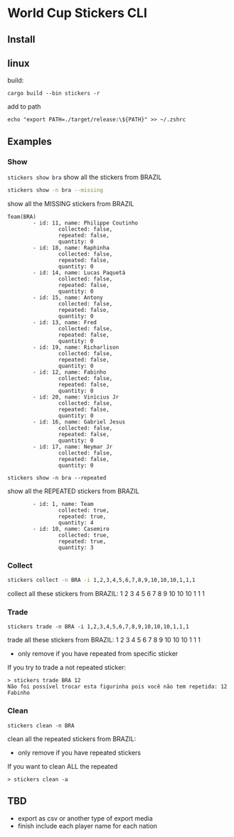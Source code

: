 # World Cup Stickers CLI

## Install 

## linux

build: 

```cargo build --bin stickers -r```

add to path

```
echo "export PATH=./target/release:\${PATH}" >> ~/.zshrc
```


## Examples

### Show
```stickers show bra``` 
show all the stickers from BRAZIL

```bash
stickers show -n bra --missing
```
show all the MISSING stickers from BRAZIL
```
Team(BRA)
        - id: 11, name: Philippe Coutinho 
                collected: false, 
                repeated: false, 
                quantity: 0
        - id: 18, name: Raphinha 
                collected: false, 
                repeated: false, 
                quantity: 0
        - id: 14, name: Lucas Paquetá 
                collected: false, 
                repeated: false, 
                quantity: 0
        - id: 15, name: Antony 
                collected: false, 
                repeated: false, 
                quantity: 0
        - id: 13, name: Fred 
                collected: false, 
                repeated: false, 
                quantity: 0
        - id: 19, name: Richarlison 
                collected: false, 
                repeated: false, 
                quantity: 0
        - id: 12, name: Fabinho 
                collected: false, 
                repeated: false, 
                quantity: 0
        - id: 20, name: Vinícius Jr 
                collected: false, 
                repeated: false, 
                quantity: 0
        - id: 16, name: Gabriel Jesus 
                collected: false, 
                repeated: false, 
                quantity: 0
        - id: 17, name: Neymar Jr 
                collected: false, 
                repeated: false, 
                quantity: 0
```


```shell
stickers show -n bra --repeated
```
show all the REPEATED stickers from BRAZIL
```Team(BRA)
        - id: 1, name: Team 
                collected: true, 
                repeated: true, 
                quantity: 4
        - id: 10, name: Casemiro 
                collected: true, 
                repeated: true, 
                quantity: 3
```


### Collect

```bash
stickers collect -n BRA -i 1,2,3,4,5,6,7,8,9,10,10,10,1,1,1
``` 
collect all these stickers from BRAZIL: 1 2 3 4 5 6 7 8 9 10 10 10 1 1 1


### Trade
```
stickers trade -n BRA -i 1,2,3,4,5,6,7,8,9,10,10,10,1,1,1
``` 

trade all these stickers from BRAZIL: 1 2 3 4 5 6 7 8 9 10 10 10 1 1 1
- only remove if you have repeated from specific sticker

If you try to trade a not repeated sticker:
```
> stickers trade BRA 12
Não foi possível trocar esta figurinha pois você não tem repetida: 12 Fabinho
```


### Clean
```
stickers clean -n BRA
``` 

clean all the repeated stickers from BRAZIL:
- only remove if you have repeated stickers

If you want to clean ALL the repeated
```
> stickers clean -a
```

## TBD
- export as csv or another type of export media
- finish include each player name for each nation
